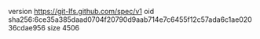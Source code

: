 version https://git-lfs.github.com/spec/v1
oid sha256:6ce35a385daad0704f20790d9aab714e7c6455f12c57ada6c1ae02036cdae956
size 4506
